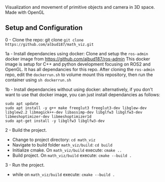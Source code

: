 Visualization and movement of primitive objects and camera in 3D space. Made with OpenGL


## Setup and Configuration

0 - Clone the repo: git clone `git clone https://github.com/albud187/math_viz.git`

1a - Install dependancies using docker: Clone and setup the `ros-admin` docker image from https://github.com/albud187/ros-admin
This docker image is setup for C++ and python development focusing on ROS2 and OpenGL. It has all dependancies for this repo.
After cloning the `ros-admin` repo, edit the `dockerrun.sh` to volume mount this repository, then run the container using  `sh dockerrun.sh`


1b - Install dependancies without using docker: alternatively, if you don't want to use that docker image, you can just install dependancies as follows:

```
sudo apt update
sudo apt install -y g++ make freeglut3 freeglut3-dev libglew-dev libglew2.2 libmagick++-dev libassimp-dev libglfw3 libglfw3-dev libmeshoptimizer-dev libmeshoptimizer1d
sudo apt-get install -y libglfw3 libglfw3-dev
```

2 - Build the project. 
- Change to project directory:
`cd math_viz`
- Navigate to build folder `math_viz/build`:
`cd build`
- Initialize cmake. On  `math_viz/build` execute:
`cmake ..`
- Build project. On `math_viz/build` execute:
`cmake --build .`

3 - Run the project.
- while on `math_viz/build` execute:
`cmake --build .`

 
